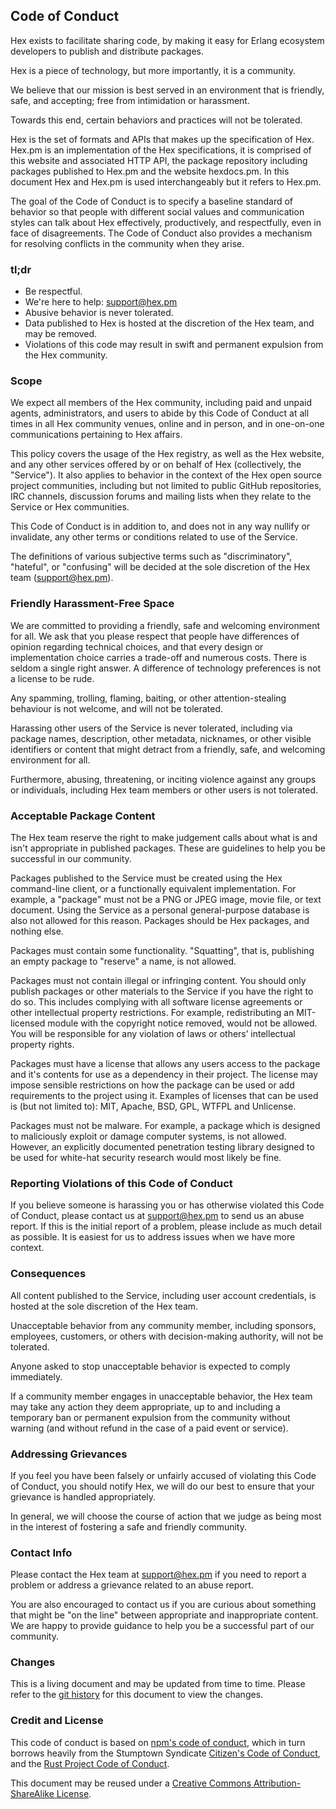 ## Code of Conduct

Hex exists to facilitate sharing code, by making it easy for Erlang ecosystem developers to publish and distribute packages.

Hex is a piece of technology, but more importantly, it is a community.

We believe that our mission is best served in an environment that is friendly, safe, and accepting; free from intimidation or harassment.

Towards this end, certain behaviors and practices will not be tolerated.

Hex is the set of formats and APIs that makes up the specification of Hex. Hex.pm is an implementation of the Hex specifications, it is comprised of this website and associated HTTP API, the package repository including packages published to Hex.pm and the website hexdocs.pm. In this document Hex and Hex.pm is used interchangeably but it refers to Hex.pm.

The goal of the Code of Conduct is to specify a baseline standard of behavior so that people with different social values and communication styles can talk about Hex effectively, productively, and respectfully, even in face of disagreements. The Code of Conduct also provides a mechanism for resolving conflicts in the community when they arise.

### tl;dr

  * Be respectful.
  * We're here to help: <support@hex.pm>
  * Abusive behavior is never tolerated.
  * Data published to Hex is hosted at the discretion of the Hex team, and may be removed.
  * Violations of this code may result in swift and permanent expulsion from the Hex community.

### Scope

We expect all members of the Hex community, including paid and unpaid agents, administrators, and users to abide by this Code of Conduct at all times in all Hex community venues, online and in person, and in one-on-one communications pertaining to Hex affairs.

This policy covers the usage of the Hex registry, as well as the Hex website, and any other services offered by or on behalf of Hex (collectively, the "Service"). It also applies to behavior in the context of the Hex open source project communities, including but not limited to public GitHub repositories, IRC channels, discussion forums and mailing lists when they relate to the Service or Hex communities.

This Code of Conduct is in addition to, and does not in any way nullify or invalidate, any other terms or conditions related to use of the Service.

The definitions of various subjective terms such as "discriminatory", "hateful", or "confusing" will be decided at the sole discretion of the Hex team (<support@hex.pm>).

### Friendly Harassment-Free Space

We are committed to providing a friendly, safe and welcoming environment for all. We ask that you please respect that people have differences of opinion regarding technical choices, and that every design or implementation choice carries a trade-off and numerous costs. There is seldom a single right answer. A difference of technology preferences is not a license to be rude.

Any spamming, trolling, flaming, baiting, or other attention-stealing behaviour is not welcome, and will not be tolerated.

Harassing other users of the Service is never tolerated, including via package names, description, other metadata, nicknames, or other visible identifiers or content that might detract from a friendly, safe, and welcoming environment for all.

Furthermore, abusing, threatening, or inciting violence against any groups or individuals, including Hex team members or other users is not tolerated.

### Acceptable Package Content

The Hex team reserve the right to make judgement calls about what is and isn't appropriate in published packages. These are guidelines to help you be successful in our community.

Packages published to the Service must be created using the Hex command-line client, or a functionally equivalent implementation. For example, a "package" must not be a PNG or JPEG image, movie file, or text document. Using the Service as a personal general-purpose database is also not allowed for this reason. Packages should be Hex packages, and nothing else.

Packages must contain some functionality. "Squatting", that is, publishing an empty package to "reserve" a name, is not allowed.

Packages must not contain illegal or infringing content. You should only publish packages or other materials to the Service if you have the right to do so. This includes complying with all software license agreements or other intellectual property restrictions. For example, redistributing an MIT-licensed module with the copyright notice removed, would not be allowed. You will be responsible for any violation of laws or others’ intellectual property rights.

Packages must have a license that allows any users access to the package and it's contents for use as a dependency in their project. The license may impose sensible restrictions on how the package can be used or add requirements to the project using it. Examples of licenses that can be used is (but not limited to): MIT, Apache, BSD, GPL, WTFPL and Unlicense.

Packages must not be malware. For example, a package which is designed to maliciously exploit or damage computer systems, is not allowed. However, an explicitly documented penetration testing library designed to be used for white-hat security research would most likely be fine.

### Reporting Violations of this Code of Conduct

If you believe someone is harassing you or has otherwise violated this Code of Conduct, please contact us at <support@hex.pm> to send us an abuse report. If this is the initial report of a problem, please include as much detail as possible. It is easiest for us to address issues when we have more context.

### Consequences

All content published to the Service, including user account credentials, is hosted at the sole discretion of the Hex team.

Unacceptable behavior from any community member, including sponsors, employees, customers, or others with decision-making authority, will not be tolerated.

Anyone asked to stop unacceptable behavior is expected to comply immediately.

If a community member engages in unacceptable behavior, the Hex team may take any action they deem appropriate, up to and including a temporary ban or permanent expulsion from the community without warning (and without refund in the case of a paid event or service).

### Addressing Grievances

If you feel you have been falsely or unfairly accused of violating this Code of Conduct, you should notify Hex, we will do our best to ensure that your grievance is handled appropriately.

In general, we will choose the course of action that we judge as being most in the interest of fostering a safe and friendly community.

### Contact Info

Please contact the Hex team at <support@hex.pm> if you need to report a problem or address a grievance related to an abuse report.

You are also encouraged to contact us if you are curious about something that might be "on the line" between appropriate and inappropriate content. We are happy to provide guidance to help you be a successful part of our community.

### Changes

This is a living document and may be updated from time to time. Please refer to the [git history](https://github.com/hexpm/hexpm/blob/master/lib/hexpm/web/templates/policy/coc.html.md) for this document to view the changes.

### Credit and License

This code of conduct is based on [npm's code of conduct](http://www.npmjs.com/policies/conduct), which in turn borrows heavily from the Stumptown Syndicate [Citizen's Code of Conduct](http://citizencodeofconduct.org), and the [Rust Project Code of Conduct](https://github.com/mozilla/rust/wiki/Note-development-policy#conduct).

This document may be reused under a [Creative Commons Attribution-ShareAlike License](http://creativecommons.org/licenses/by-sa/4.0).
